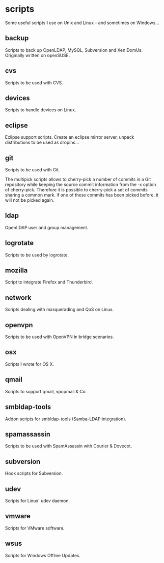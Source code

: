 scripts
=======

Some useful scripts I use on Unix and Linux - and sometimes on Windows...

backup
------
Scripts to back up OpenLDAP, MySQL, Subversion and Xen DomUs.
Originally written on openSUSE.

cvs
---
Scripts to be used with CVS.

devices
-------
Scripts to handle devices on Linux.

eclipse
-------
Eclipse support scripts.
Create an eclipse mirror server, unpack distributions to be used as dropins...

git
---
Scripts to be used with Git.

The multipick scripts allows to cherry-pick a number of commits in a Git repository
while keeping the source commit information from the -x option of cherry-pick.
Therefore it is possible to cherry-pick a set of commits sharing a common mark.
If one of these commits has been picked before, it will not be picked again.

ldap
----
OpenLDAP user and group management.

logrotate
---------
Scripts to be used by logrotate.

mozilla
-------
Script to integrate Firefox and Thunderbird.

network
-------
Scripts dealing with masquerading and QoS on Linux.

openvpn
-------
Scripts to be used with OpenVPN in bridge scenarios.

osx
---
Scripts I wrote for OS X.

qmail
-----
Scripts to support qmail, vpopmail & Co.

smbldap-tools
-------------
Addon scripts for smbldap-tools (Samba-LDAP integration).

spamassassin
------------
Scripts to be used with SpamAssassin with Courier & Dovecot.

subversion
----------
Hook scripts for Subversion.

udev
----
Scripts for Linux' udev daemon.

vmware
------
Scripts for VMware software.

wsus
----
Scripts for Windows Offline Updates.
